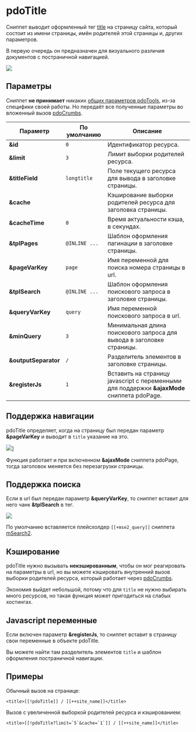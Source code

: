 # pdoTitle

Сниппет выводит оформленный тег [title][0] на страницу сайта, который состоит из имени страницы, имён родителей этой страницы и, других параметров.

В первую очередь он предназначен для визуального различия документов с постраничной навигацией.

[![](https://file.modx.pro/files/5/7/d/57d52e8252998a06aa312fb6809e8fe6s.jpg)](https://file.modx.pro/files/5/7/d/57d52e8252998a06aa312fb6809e8fe6.png)

## Параметры

Сниппет **не принимает** никаких [общих параметров pdoTools][3], из-за специфики своей работы.
Но передаёт все полученные параметры во вложенный вызов [pdoCrumbs][2].

| Параметр             | По умолчанию  | Описание                                                                                    |
|----------------------|---------------|---------------------------------------------------------------------------------------------|
| **&id**              | `0`           | Идентификатор ресурса.                                                                      |
| **&limit**           | `3`           | Лимит выборки родителей ресурса.                                                            |
| **&titleField**      | `longtitle`   | Поле текущего ресурса для вывода в заголовке страницы.                                      |
| **&cache**           |               | Кэширование выборки родителей ресурса для заголовка страницы.                               |
| **&cacheTime**       | `0`           | Время актуальности кэша, в секундах.                                                        |
| **&tplPages**        | `@INLINE ...` | Шаблон оформления пагинации в заголовке страницы.                                           |
| **&pageVarKey**      | `page`        | Имя переменной для поиска номера страницы в url.                                            |
| **&tplSearch**       | `@INLINE ...` | Шаблон оформления поискового запроса в заголовке страницы.                                  |
| **&queryVarKey**     | `query`       | Имя переменной поискового запроса в url.                                                    |
| **&minQuery**        | `3`           | Минимальная длина поискового запроса для вывода в заголовке страницы.                       |
| **&outputSeparator** | `/`           | Разделитель элементов в заголовке страницы.                                                 |
| **&registerJs**      | `1`           | Вставить на страницу javascript с переменными для поддержки **&ajaxMode** сниппета pdoPage. |

## Поддержка навигации

pdoTitle определяет, когда на страницу был передан параметр **&pageVarKey** и выводит в `title` указание на это.

![](https://file.modx.pro/files/b/c/c/bcc933780544f16050d9fefd8bdd8c0a.png)]

Функция работает и при включенном **&ajaxMode** сниппета pdoPage, тогда заголовок меняется без перезагрузки страницы.

## Поддержка поиска

Если в url был передан параметр **&queryVarKey**, то сниппет вставит для него чанк **&tplSearch** в тег.

![](https://file.modx.pro/files/3/6/4/3649234d5f4e88426cc5ed528e713405.png)

По умолчанию вставляется плейсхолдер `[[+mse2_query]]` сниппета [mSearch2][1].

## Кэширование

pdoTitle нужно вызывать **некэшированным**, чтобы он мог реагировать на параметры в url, но вы можете кэшировать внутренний вызов выборки родителей ресурса, который работает через [pdoCrumbs][2].

Экономия выйдет небольшой, потому что для `title` не нужно выбирать много ресурсов, но такая функция может пригодиться на слабых хостингах.

## Javascript переменные

Если включен параметр **&registerJs**, то сниппет вставит в страницу свои переменные в объекте pdoTitle.

Вы можете найти там разделитель элементов `title` и шаблон оформления постраничной навигации.

## Примеры

Обычный вызов на странице:

```modx
<title>[[!pdoTitle]] / [[++site_name]]</title>
```

Вызов с увеличенной выборкой родителей ресурса и кэшированием:

```modx
<title>[[!pdoTitle?limit=`5`&cache=`1`]] / [[++site_name]]</title>
```

[0]: http://htmlbook.ru/html/TITLE
[1]: /components/msearch2/snippets/msearch2
[2]: /components/pdotools/snippets/pdocrumbs
[3]: /components/pdotools/general-properties

